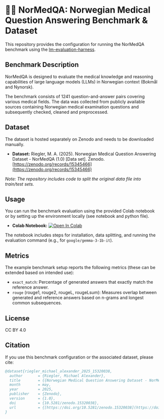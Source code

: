 # 👩‍⚕️ NorMedQA: Norwegian Medical Question Answering Benchmark & Dataset

This repository provides the configuration for running the NorMedQA benchmark using the [lm-evaluation-harness](https://github.com/EleutherAI/lm-evaluation-harness).

## Benchmark Description

NorMedQA is designed to evaluate the medical knowledge and reasoning capabilities of large language models (LLMs) in Norwegian context (Bokmål and Nynorsk).

The benchmark consists of 1241 question-and-answer pairs covering various medical fields. The data was collected from publicly available sources containing Norwegian medical examination questions and subsequently checked, cleaned and preprocessed.

## Dataset

The dataset is hosted separately on Zenodo and needs to be downloaded manually.

* **Dataset:** Riegler, M. A. (2025). Norwegian Medical Question Answering Dataset - NorMedQA (1.0) [Data set]. Zenodo.[https://zenodo.org/records/15345466](https://zenodo.org/records/15345466)

*Note: The repository includes code to split the original data file into train/test sets.*

## Usage

You can run the benchmark evaluation using the provided Colab notebook or by setting up the environment locally (see notebook and python file).

* **Colab Notebook:** [![Open In Colab](https://colab.research.google.com/assets/colab-badge.svg)](https://colab.research.google.com/drive/1sDYReWYdt-3vYiAibqAohrAqTBD7aJHr?usp=sharing)

The notebook includes steps for installation, data splitting, and running the evaluation command (e.g., for `google/gemma-3-1b-it`).

## Metrics

The example benchmark setup reports the following metrics (these can be extended based on intended use):

* `exact_match`: Percentage of generated answers that exactly match the reference answer.
* `rouge` (rouge1, rouge2, rougeL, rougeLsum): Measures overlap between generated and reference answers based on n-grams and longest common subsequences.

## License

CC BY 4.0

## Citation

If you use this benchmark configuration or the associated dataset, please cite:

```bibtex
@dataset{riegler_michael_alexander_2025_15320038,
  author       = {Riegler, Michael Alexander},
  title        = {{Norwegian Medical Question Answering Dataset - NorMedQA}},
  month        = may,
  year         = 2025,
  publisher    = {Zenodo},
  version      = {1.0},
  doi          = {10.5281/zenodo.15320038},
  url          = {[https://doi.org/10.5281/zenodo.15320038](https://doi.org/10.5281/zenodo.15320038)}
}
